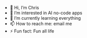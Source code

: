 - 👋 Hi, I’m Chris
- 👀 I’m interested in AI no-code apps
- 🌱 I’m currently learning everything
- 📫 How to reach me: email me
- ⚡ Fun fact: Fun all life
